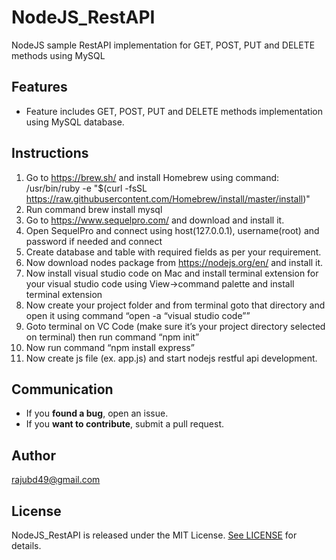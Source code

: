 # NodeJS_RestAPI
NodeJS sample RestAPI implementation for GET, POST, PUT and DELETE methods using MySQL

## Features

* Feature includes GET, POST, PUT and DELETE methods implementation using MySQL database.

## Instructions

1. Go to https://brew.sh/ and install Homebrew using command: /usr/bin/ruby -e "$(curl -fsSL https://raw.githubusercontent.com/Homebrew/install/master/install)"
2. Run command  brew install mysql
3. Go to https://www.sequelpro.com/ and download and install it.
4. Open SequelPro and connect using host(127.0.0.1), username(root) and password if needed and connect
5. Create database and table with required fields as per your requirement.
6. Now download nodes package from https://nodejs.org/en/ and install it.
7. Now install visual studio code on Mac and install terminal extension for your visual studio code using View->command palette and install terminal extension
8. Now create your project folder and  from terminal goto that directory and open it using command “open -a “visual studio code””
9. Goto terminal on VC Code (make sure it’s your project directory selected on terminal) then run command “npm init”
10. Now run command “npm install express”
11. Now create js file (ex. app.js) and start nodejs restful api development.

## Communication

- If you **found a bug**, open an issue.
- If you **want to contribute**, submit a pull request.

## Author

rajubd49@gmail.com

## License

NodeJS_RestAPI is released under the MIT License. [See LICENSE](https://github.com/rajubd49/PDFKit_Sample/blob/master/LICENSE) for details.

